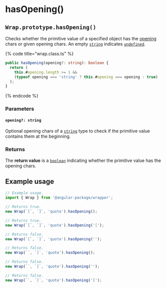 # hasOpening()

## `Wrap.prototype.hasOpening()`

Checks whether the primitive value of a specified object has the [opening](../accessors/#wrap.prototype.opening) chars or given opening chars. An empty [`string`](https://developer.mozilla.org/en-US/docs/Web/JavaScript/Reference/Global\_Objects/String) indicates [`undefined`](https://developer.mozilla.org/en-US/docs/Web/JavaScript/Reference/Global\_Objects/undefined).

{% code title="wrap.class.ts" %}
```typescript
public hasOpening(opening?: string): boolean {
  return (
    this.#opening.length >= 1 &&
    (typeof opening === 'string' ? this.#opening === opening : true)
  );
}
```
{% endcode %}

### Parameters

#### `opening?: string`

Optional opening chars of a [`string`](https://developer.mozilla.org/en-US/docs/Web/JavaScript/Reference/Global\_Objects/String) type to check if the primitive value contains them at the beginning.

### Returns

The **return value** is a [`boolean`](https://developer.mozilla.org/en-US/docs/Web/JavaScript/Reference/Global\_Objects/Boolean) indicating whether the primitive value has the opening chars.

## Example usage

```typescript
// Example usage.
import { Wrap } from '@angular-package/wrapper';

// Returns true.
new Wrap(`[`, `]`, 'quote').hasOpening();

// Returns true.
new Wrap(`[`, `]`, 'quote').hasOpening('[');

// Returns false.
new Wrap(`[`, `]`, 'quote').hasOpening('');

// Returns false.
new Wrap(``, `]`, 'quote').hasOpening();

// Returns false.
new Wrap(``, `]`, 'quote').hasOpening('');

// Returns false.
new Wrap(``, `]`, 'quote').hasOpening('[');
```
